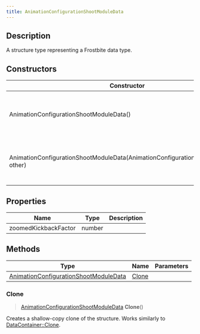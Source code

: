 ```yaml
---
title: AnimationConfigurationShootModuleData
---
```

## Description

A structure type representing a Frostbite data type.

## Constructors

| Constructor                                                                        | Description                                              |
| ---------------------------------------------------------------------------------- | -------------------------------------------------------- |
| AnimationConfigurationShootModuleData()                                            | Create a new instance of this structure type.            |
| AnimationConfigurationShootModuleData(AnimationConfigurationShootModuleData other) | Create a reference copy of a structure of the same type. |

## Properties

| Name                 | Type   | Description |
| -------------------- | ------ | ----------- |
| zoomedKickbackFactor | number |             |

## Methods

| Type                                                                           | Name            | Parameters |
| ------------------------------------------------------------------------------ | --------------- | ---------- |
| [AnimationConfigurationShootModuleData](AnimationConfigurationShootModuleData) | [Clone](#clone) |            |

### Clone

> [AnimationConfigurationShootModuleData](AnimationConfigurationShootModuleData) **Clone**()

Creates a shallow-copy clone of the structure. Works similarly to [DataContainer::Clone](/vext/ref/shared/class/datacontainer#clone).
